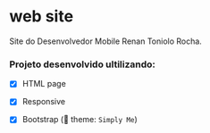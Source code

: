 # web site
 Site do Desenvolvedor Mobile Renan Toniolo Rocha.
 
  ### Projeto desenvolvido ultilizando:
  - [x] HTML page
  - [x] Responsive
  - [x] Bootstrap (:foggy: theme: `Simply Me`) 
 
